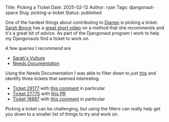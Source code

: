 Title: Picking a Ticket
Date: 2025-02-12
Author: ryan
Tags: djangonaut-space
Slug: picking-a-ticket
Status: published

One of the hardest things about contributing to [Django](https://www.github.com/django/django) is picking a ticket. [Sarah Boyce](https://mastodon.social/@sarahboyce) has a [great short video](https://youtube.com/shorts/D6QHet5U82U?si=2q8CYBVnaTM3qD6G) on a method that she recommends and it's a great bit of advice. As part of the Djangonaut program I work to help my Djangonauts find a ticket to work on. 

A few queries I recommend are 
* [Sarah's Vulture](https://code.djangoproject.com/query?changetime=..Feb+12%2C+2024&has_patch=1&needs_better_patch=1&status=assigned&status=new&order=id&desc=1&col=id&col=summary&col=owner&col=type&col=component)
* [Needs Documentation](https://code.djangoproject.com/query?changetime=..Feb+12%2C+2024&has_patch=1&needs_better_patch=1&needs_docs=1&status=assigned&status=new&order=id&desc=1&col=id&col=summary&col=type&col=owner&col=component)

Using the Needs Documentation I was able to filter down to just [this](https://code.djangoproject.com/query?changetime=..Feb+12%2C+2024&has_patch=1&needs_better_patch=1&needs_docs=1&status=assigned&status=new&type=!New+feature&order=id&desc=1&col=id&col=summary&col=type&col=owner&col=component) and identify three tickets that seemed interesting:

* [Ticket 29177](https://code.djangoproject.com/ticket/29177) with [this comment](https://code.djangoproject.com/ticket/29177#comment:3) in particular
* [Ticket 27775](https://code.djangoproject.com/ticket/27775) with [this PR](https://github.com/django/django/pull/16207)
* [Ticket 18887](https://code.djangoproject.com/ticket/18887) with [this comment](https://code.djangoproject.com/ticket/18887#comment:15) in particular

Picking a ticket can be challenging, but using the filters can really help get you down to a smaller list of things to try and work on.
